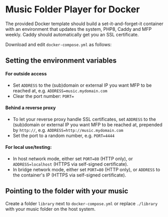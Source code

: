 # Music Folder Player for Docker
The provided Docker template should build a set-it-and-forget-it container with an environment that updates the system, PHP8, Caddy and MFP weekly. Caddy should automatically get you an SSL certificate.

Download and edit `docker-compose.yml` as follows:

## Setting the environment variables
#### For outside access
- Set `ADDRESS` to the (sub)domain or external IP you want MFP to be reached at, e.g. `ADDRESS=music.mydomain.com`
- Clear the port number: `PORT=`

#### Behind a reverse proxy
- To let your reverse proxy handle SSL certificates, set `ADDRESS` to the (sub)domain or external IP you want MFP to be reached at, prepended by `http://`, e.g. `ADDRESS=http://music.mydomain.com`
- Set the port to a random number, e.g. `PORT=4444`

#### For local use/testing:
- In host network mode, either set `PORT=80` (HTTP only), or `ADDRESS=localhost` (HTTPS via self-signed certificate).
- In bridge network mode, either set `PORT=80` (HTTP only), or `ADDRESS` to the container's IP (HTTPS via self-signed certificate).

## Pointing to the folder with your music
Create a folder `library` next to `docker-compose.yml` or replace `./library` with your music folder on the host system.